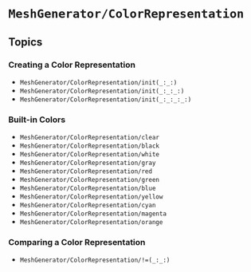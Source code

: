 # ``MeshGenerator/ColorRepresentation``

## Topics

### Creating a Color Representation

- ``MeshGenerator/ColorRepresentation/init(_:_:)``
- ``MeshGenerator/ColorRepresentation/init(_:_:_:)``
- ``MeshGenerator/ColorRepresentation/init(_:_:_:_:)``

### Built-in Colors

- ``MeshGenerator/ColorRepresentation/clear``
- ``MeshGenerator/ColorRepresentation/black``
- ``MeshGenerator/ColorRepresentation/white``
- ``MeshGenerator/ColorRepresentation/gray``
- ``MeshGenerator/ColorRepresentation/red``
- ``MeshGenerator/ColorRepresentation/green``
- ``MeshGenerator/ColorRepresentation/blue``
- ``MeshGenerator/ColorRepresentation/yellow``
- ``MeshGenerator/ColorRepresentation/cyan``
- ``MeshGenerator/ColorRepresentation/magenta``
- ``MeshGenerator/ColorRepresentation/orange``

### Comparing a Color Representation

- ``MeshGenerator/ColorRepresentation/!=(_:_:)``
